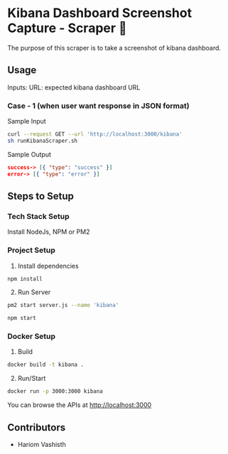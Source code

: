 # Kibana Dashboard Screenshot Capture - Scraper 🤖

The purpose of this scraper is to take a screenshot of kibana dashboard. 

## Usage

Inputs: 
URL: expected kibana dashboard URL 

### Case - 1 (when user want response in JSON format)


Sample Input 
```bash
curl --request GET --url 'http://localhost:3000/kibana'
sh runKibanaScraper.sh
```

Sample Output
```json
success-> [{ "type": "success" }]
error-> [{ "type": "error" }]
```


## Steps to Setup

### Tech Stack Setup

Install NodeJs, NPM or PM2

### Project Setup

1. Install dependencies

```bash
npm install
```

2. Run Server

```bash
pm2 start server.js --name 'kibana'
```

```bash
npm start
```

### Docker Setup

1. Build
```bash
docker build -t kibana .
```

2. Run/Start
```bash
docker run -p 3000:3000 kibana
```

You can browse the APIs at <http://localhost:3000>

## Contributors
 - Hariom Vashisth
